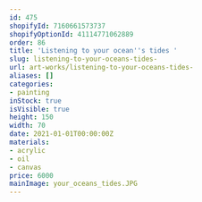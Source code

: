```yaml
---
id: 475
shopifyId: 7160661573737
shopifyOptionId: 41114771062889
order: 86
title: 'Listening to your ocean''s tides '
slug: listening-to-your-oceans-tides-
url: art-works/listening-to-your-oceans-tides-
aliases: []
categories:
- painting
inStock: true
isVisible: true
height: 150
width: 70
date: 2021-01-01T00:00:00Z
materials:
- acrylic
- oil
- canvas
price: 6000
mainImage: your_oceans_tides.JPG
---
```

